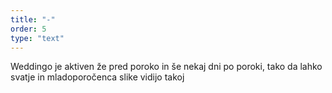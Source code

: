 ```yaml
---
title: "-"
order: 5
type: "text"
---
```

Weddingo je aktiven že pred poroko
in še nekaj dni po poroki, tako da lahko
svatje in mladoporočenca slike vidijo
takoj